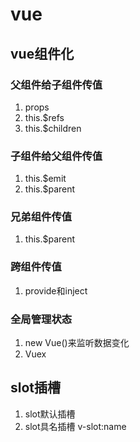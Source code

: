 # vue

## vue组件化

### 父组件给子组件传值

1. props
2. this.$refs
3. this.$children

### 子组件给父组件传值

1. this.$emit
2. this.$parent

### 兄弟组件传值

1. this.$parent

### 跨组件传值
1. provide和inject

### 全局管理状态
1. new Vue()来监听数据变化
2. Vuex

## slot插槽

1. slot默认插槽
2. slot具名插槽 v-slot:name <template name="name">
3. 作用域插槽 v-slot:name="slotProps" <template name="name" data="slotData"> 可以子元素给父元素传值

